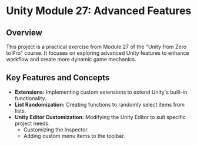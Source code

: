 # Unity Module 27: Advanced Features

## Overview
This project is a practical exercise from Module 27 of the "Unity from Zero to Pro" course. It focuses on exploring advanced Unity features to enhance workflow and create more dynamic game mechanics.

## Key Features and Concepts
* **Extensions:** Implementing custom extensions to extend Unity's built-in functionality.
* **List Randomization:** Creating functions to randomly select items from lists.
* **Unity Editor Customization:** Modifying the Unity Editor to suit specific project needs.
    * Customizing the Inspector.
    * Adding custom menu items to the toolbar.
